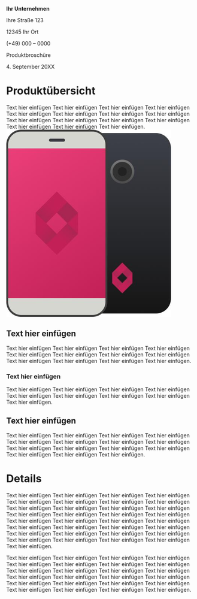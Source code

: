 **Ihr Unternehmen**

Ihre Straße 123

12345 Ihr Ort

(+49) 000 – 0000

Produktbroschüre

4\. September 20XX

# Produktübersicht

Text hier einfügen Text hier einfügen Text hier einfügen Text hier
einfügen Text hier einfügen Text hier einfügen Text hier einfügen Text
hier einfügen Text hier einfügen Text hier einfügen Text hier einfügen
Text hier einfügen Text hier einfügen Text hier einfügen Text hier
einfügen.![image1.jpg](image1.jpg)

## Text hier einfügen

Text hier einfügen Text hier einfügen Text hier einfügen Text hier
einfügen Text hier einfügen Text hier einfügen Text hier einfügen Text
hier einfügen Text hier einfügen Text hier einfügen Text hier einfügen
Text hier einfügen.

### Text hier einfügen

Text hier einfügen Text hier einfügen Text hier einfügen Text hier
einfügen Text hier einfügen Text hier einfügen Text hier einfügen Text
hier einfügen Text hier einfügen.

## 

##  

## Text hier einfügen

Text hier einfügen Text hier einfügen Text hier einfügen Text hier
einfügen Text hier einfügen Text hier einfügen Text hier einfügen Text
hier einfügen Text hier einfügen Text hier einfügen Text hier einfügen
Text hier einfügen Text hier einfügen Text hier einfügen Text hier
einfügen.

# Details

Text hier einfügen Text hier einfügen Text hier einfügen Text hier
einfügen Text hier einfügen Text hier einfügen Text hier einfügen Text
hier einfügen Text hier einfügen Text hier einfügen Text hier einfügen
Text hier einfügen Text hier einfügen Text hier einfügen Text hier
einfügen Text hier einfügen Text hier einfügen Text hier einfügen Text
hier einfügen Text hier einfügen Text hier einfügen Text hier einfügen
Text hier einfügen Text hier einfügen Text hier einfügen Text hier
einfügen Text hier einfügen Text hier einfügen Text hier einfügen Text
hier einfügen Text hier einfügen Text hier einfügen Text hier einfügen.

Text hier einfügen Text hier einfügen Text hier einfügen Text hier
einfügen Text hier einfügen Text hier einfügen Text hier einfügen Text
hier einfügen Text hier einfügen Text hier einfügen Text hier einfügen
Text hier einfügen Text hier einfügen Text hier einfügen Text hier
einfügen Text hier einfügen Text hier einfügen Text hier einfügen Text
hier einfügen Text hier einfügen Text hier einfügen Text hier einfügen
Text hier einfügen Text hier einfügen.
